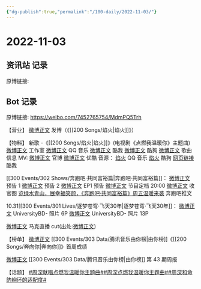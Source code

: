 ```yaml
---
{"dg-publish":true,"permalink":"/100-daily/2022-11-03/"}
---
```


# 2022-11-03

## 资讯站 记录

原博链接:

## Bot 记录

原博链接: https://weibo.com/7452765754/MdmPQ5Trh

【营业】
[微博正文](http://weibo.com/1736988591/MdhFRzoc4) 发博（《[[200 Songs/焰火\|焰火]]》）

【物料】
新歌 -《[[200 Songs/焰火\|焰火]]》(电视剧《点燃我温暖你》主题曲)
[微博正文](http://weibo.com/7478855230/MddKRAMOl) 工作室
[微博正文](http://weibo.com/2169129705/MddFP4IPO) QQ 音乐
[微博正文](https://weibo.com/1738434147/MddFOt6cf) 酷我
[微博正文](https://weibo.com/1665103091/MddGEsoLY) 酷狗
[微博正文](https://weibo.com/6466290670/MddKPyUrD) 歌曲信息
MV:
[微博正文](http://weibo.com/7557984853/MdhBm3tBp) 官博
[微博正文](http://weibo.com/1642904381/MdhBm4zWZ) 优酷
音源：
[焰火](https://weibo.cn/sinaurl?u=https%3A%2F%2Fi.y.qq.com%2Fv8%2Fplaysong.html%3Fsongid%3D381719624%26source%3Dyqq%26ADTAG%3Dhz_wb_sf%26channelId%3D10081987) QQ 音乐
[焰火](https://weibo.cn/sinaurl?u=https%3A%2F%2Ft4.kugou.com%2Fsong.html%3Fid%3D5oN2JafzFV3) 酷狗
[网页链接](https://weibo.cn/sinaurl?u=http%3A%2F%2Fm.kuwo.cn%2Fnewh5app%2Fplay_detail%2F247783064) 酷我

[[300 Events/302 Shows/奔跑吧·共同富裕篇\|奔跑吧·共同富裕篇]]：
[微博正文](http://weibo.com/5242381821/MdhDflYjM) 预告 1
[微博正文](http://weibo.com/5242381821/MdkqM0Kh4) 预告 2
[微博正文](https://m.weibo.cn/1371117067/4831858544871185) EP1 预告
[微博正文](http://weibo.com/5242381821/MdieAf5kd) 节目定档 20:00
[微博正文](https://weibo.com/5242381821/MdjbdnDNM) 收官图
[览绿水青山，展幸福笑颜，《奔跑吧·共同富裕篇》周五温暖来袭](https://weibo.cn/sinaurl?u=https%3A%2F%2Fmp.weixin.qq.com%2Fs%2Fdj1aDY4um-hxDZYoEhPGXw) 奔跑吧推文

10.31[[300 Events/301 Lives/逐梦苍穹·飞天30年\|逐梦苍穹·飞天30年]]：
[微博正文](http://weibo.com/6494067884/Mdi2EnDo7) UniversityBD- 照片 6P
[微博正文](http://weibo.com/6494067884/Mdl0fkl6e) UniversityBD- 照片 13P

[微博正文](https://weibo.com/7495641082/Mdk4EzA9I) 马克直播 cut(出处:[微博正文](http://weibo.com/1897340077/MddrtAqaJ))

【榜单】
[微博正文](https://weibo.com/6733257358/MdirFlupr) [[300 Events/303 Data/腾讯音乐由你榜\|由你榜]]《[[200 Songs/奔向你\|奔向你]]》首周成绩

[微博正文](https://weibo.com/6733257358/Mdjzfi8wU) [[300 Events/303 Data/腾讯音乐由你榜\|由你榜]] 第 43 期周报

【话题】
[#周深献唱点燃我温暖你主题曲#](https://s.weibo.com/weibo?q=%23%E5%91%A8%E6%B7%B1%E7%8C%AE%E5%94%B1%E7%82%B9%E7%87%83%E6%88%91%E6%B8%A9%E6%9A%96%E4%BD%A0%E4%B8%BB%E9%A2%98%E6%9B%B2%23)[#周深点燃我温暖你主题曲#](https://s.weibo.com/weibo?q=%23%E5%91%A8%E6%B7%B1%E7%82%B9%E7%87%83%E6%88%91%E6%B8%A9%E6%9A%96%E4%BD%A0%E4%B8%BB%E9%A2%98%E6%9B%B2%23)[#周深和命韵峋环的适配度#](https://s.weibo.com/weibo?q=%23%E5%91%A8%E6%B7%B1%E5%92%8C%E5%91%BD%E9%9F%B5%E5%B3%8B%E7%8E%AF%E7%9A%84%E9%80%82%E9%85%8D%E5%BA%A6%23)
